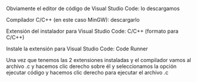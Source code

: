 Obviamente el editor de código de Visual Studio Code: lo descargamos

Compilador C/C++ (en este caso MinGW): descargarlo

Extensión del instalador para Visual Studio Code: C/C++ (formato para C/C++)

Instale la extensión para Visual Studio Code: Code Runner

Una vez que tenemos las 2 extensiones instaladas y el compilador vamos al archivo .c y hacemos clic derecho sobre él y seleccionamos la opción ejecutar código y hacemos clic derecho para ejecutar el archivo .c
